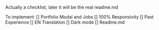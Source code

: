 Actually a checklist, later it will be the real readme.md

To implement:
[] Portfolio Modal and Jobs
[] 100% Responsivity
[] Past Experience
[] EN Translation
[] Dark mode
[] Readme.md